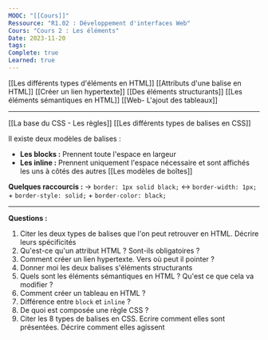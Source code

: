 ```yaml
---
MOOC: "[[Cours]]"
Ressource: "R1.02 : Développement d'interfaces Web"
Cours: "Cours 2 : Les éléments"
Date: 2023-11-20
tags: 
Complete: true
Learned: true
---
```

[[Les différents types d'éléments en HTML]]
[[Attributs d'une balise en HTML]]
[[Créer un lien hypertexte]]
[[Des éléments structurants]]
[[Les éléments sémantiques en HTML]]
[[Web- L'ajout des tableaux]]

---
[[La base du CSS - Les règles]]
[[Les différents types de balises en CSS]]

Il existe deux modèles de balises :
- **Les blocks :** Prennent toute l'espace en largeur
- **Les inline :** Prennent uniquement l'espace  nécessaire et sont affichés les uns à côtés des autres
[[Les modèles de boîtes]]

**Quelques raccourcis :**
→ `border: 1px solid black;` ↔ `border-width: 1px;` + `border-style: solid;` + `border-color: black;`

---
**Questions :**
1. Citer les deux types de balises que l'on peut retrouver en HTML. Décrire leurs spécificités
2. Qu'est-ce qu'un attribut HTML ? Sont-ils obligatoires ?
3. Comment créer un lien hypertexte. Vers où peut il pointer ?
4. Donner moi les deux balises s'éléments structurants
5. Quels sont les éléments sémantiques en HTML ? Qu'est ce que cela va modifier ?
6. Comment créer un tableau en HTML ?
7. Différence entre `block` et `inline` ?
8. De quoi est composée une règle CSS ?
9. Citer les 8 types de balises en CSS. Ecrire comment elles sont présentées. Décrire comment elles agissent